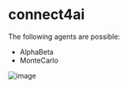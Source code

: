 # connect4ai
The following agents are possible:
* AlphaBeta
* MonteCarlo

![image](https://github.com/user-attachments/assets/ddf421e6-26a6-46f8-8ba0-e93e587df334)
